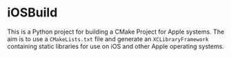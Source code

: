 # iOSBuild

This is a Python project for building a CMake Project for Apple systems.
The aim is to use a `CMakeLists.txt` file and generate an 
`XCLibraryFramework` containing static libraries for use on iOS and other
Apple operating systems.
